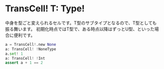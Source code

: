 # TransCell! T: Type!

中身を型ごと変えられるセルです。T型のサブタイプとなるので、T型としても振る舞います。
初期化時点ではT型で、ある時点以降はずっとU型、といった場合に便利です。

```python
a = TransCell!.new None
a: TransCell! !NoneType
a.set! 1
a: TransCell! !Int
assert a + 1 == 2
```
